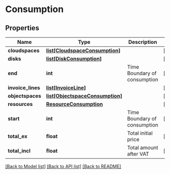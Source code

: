 # Consumption

## Properties
Name | Type | Description | Notes
------------ | ------------- | ------------- | -------------
**cloudspaces** | [**list[CloudspaceConsumption]**](CloudspaceConsumption.md) |  | [optional] 
**disks** | [**list[DiskConsumption]**](DiskConsumption.md) |  | [optional] 
**end** | **int** | Time Boundary of consumption | [optional] 
**invoice_lines** | [**list[InvoiceLine]**](InvoiceLine.md) |  | [optional] 
**objectspaces** | [**list[ObjectspaceConsumption]**](ObjectspaceConsumption.md) |  | [optional] 
**resources** | [**ResourceConsumption**](ResourceConsumption.md) |  | [optional] 
**start** | **int** | Time Boundary of consumption | [optional] 
**total_ex** | **float** | Total initial price | [optional] 
**total_incl** | **float** | Total amount after VAT | [optional] 

[[Back to Model list]](../README.md#documentation-for-models) [[Back to API list]](../README.md#documentation-for-api-endpoints) [[Back to README]](../README.md)


